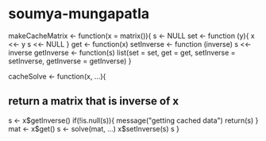 # soumya-mungapatla
makeCacheMatrix <- function(x = matrix()){
s <- NULL
set <- function (y){
x <<- y
s <<- NULL
}
get <- function(x)
setInverse <- function (inverse) s <<- inverse
getInverse <- function(s)
list(set = set, get = get,
setInverse = setInverse,
getInverse = getInverse)
}

cacheSolve <- function(x, ...){
## return a matrix that is inverse of x
s <- x$getInverse()
if(!is.null(s)){
message("getting cached data")
return(s)
}
mat <- x$get()
s <- solve(mat, ...)
x$setInverse(s)
s
}

